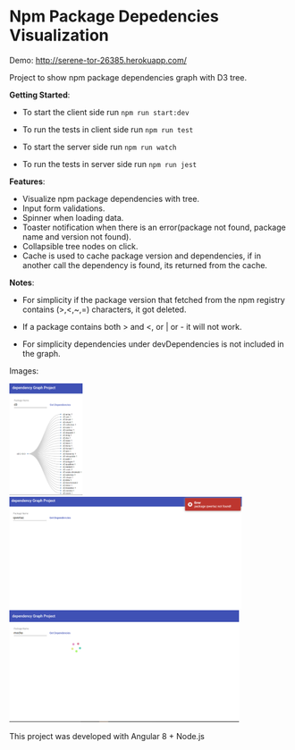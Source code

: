 # Npm Package Depedencies Visualization

Demo: http://serene-tor-26385.herokuapp.com/

Project to show npm package dependencies graph with D3 tree.

**Getting Started**:
 * To start the client side run `npm run start:dev`
 * To run the tests in client side run `npm run test`
 
 * To start the server side run `npm run watch`
 * To run the tests in server side run `npm run jest`
 
**Features**:
* Visualize npm package dependencies with tree.
* Input form validations.
* Spinner when loading data.
* Toaster notification when there is an error(package not found, package name and version not found).
* Collapsible tree nodes on click. 
* Cache is used to cache package version and dependencies, if in another call 
the dependency is found, its returned from the cache.

**Notes**:
* For simplicity if the package version that fetched from the npm registry contains (>,<,~,=) characters, it got deleted.

* If a package contains both > and <, or | or - it will not work.

* For simplicity dependencies under devDependencies is not included in the graph.

Images:

<img src="images/1.PNG" alt="img1" height="200">

<img src="images/2.PNG" alt="img2" height="200">

<img src="images/3.PNG" alt="img3" height="200">


This project was developed with Angular 8 + Node.js
